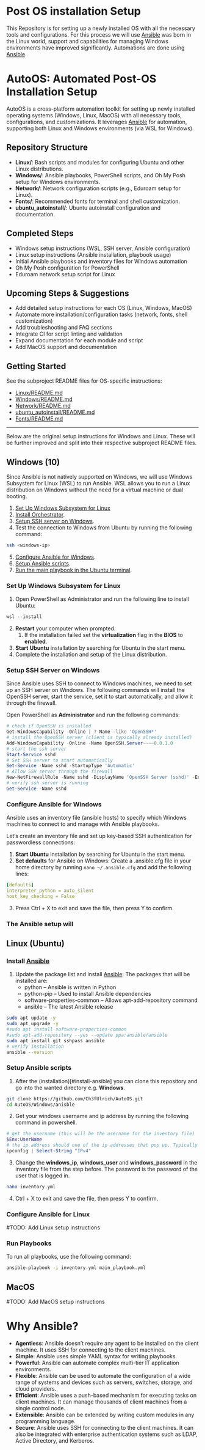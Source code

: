 # Post OS installation Setup
This Repository is for setting up a newly installed OS with all the necessary tools and configurations. For this process we will use [Ansible](https://docs.ansible.com/ansible/latest/getting_started/index.html) was born in the Linux world, support and capabilities for managing Windows environments have improved significantly.
Automations are done using [Ansible](https://docs.ansible.com/ansible/latest/getting_started/index.html).

# AutoOS: Automated Post-OS Installation Setup

AutoOS is a cross-platform automation toolkit for setting up newly installed operating systems (Windows, Linux, MacOS) with all necessary tools, configurations, and customizations. It leverages [Ansible](https://docs.ansible.com/ansible/latest/getting_started/index.html) for automation, supporting both Linux and Windows environments (via WSL for Windows).

## Repository Structure

- **Linux/**: Bash scripts and modules for configuring Ubuntu and other Linux distributions.
- **Windows/**: Ansible playbooks, PowerShell scripts, and Oh My Posh setup for Windows environments.
- **Network/**: Network configuration scripts (e.g., Eduroam setup for Linux).
- **Fonts/**: Recommended fonts for terminal and shell customization.
- **ubuntu_autoinstall/**: Ubuntu autoinstall configuration and documentation.

## Completed Steps

- Windows setup instructions (WSL, SSH server, Ansible configuration)
- Linux setup instructions (Ansible installation, playbook usage)
- Initial Ansible playbooks and inventory files for Windows automation
- Oh My Posh configuration for PowerShell
- Eduroam network setup script for Linux

## Upcoming Steps & Suggestions

- Add detailed setup instructions for each OS (Linux, Windows, MacOS)
- Automate more installation/configuration tasks (network, fonts, shell customization)
- Add troubleshooting and FAQ sections
- Integrate CI for script linting and validation
- Expand documentation for each module and script
- Add MacOS support and documentation

## Getting Started

See the subproject README files for OS-specific instructions:
- [Linux/README.md](Linux/README.md)
- [Windows/README.md](Windows/README.md)
- [Network/README.md](Network/README.md)
- [ubuntu_autoinstall/README.md](ubuntu_autoinstall/README.md)
- [Fonts/README.md](Fonts/README.md)

---
Below are the original setup instructions for Windows and Linux. These will be further improved and split into their respective subproject README files.

## Windows (10)
Since Ansible is not natively supported on Windows, we will use Windows Subsystem for Linux (WSL) to run Ansible. WSL allows you to run a Linux distribution on Windows without the need for a virtual machine or dual booting.

1. [Set Up Windows Subsystem for Linux](#set-up-windows-subsystem-for-linux)
2. [Install Orchestrator](#install-ansible).
3. [Setup SSH server on Windows](#setup-ssh-server-on-windows).
4. Test the connection to Windows from Ubuntu by running the following command:
```bash
ssh <windows-ip>
```
5. [Configure Ansible for Windows](#configure-ansible-for-windows).
6. [Setup Ansible scripts](#setup-ansible-scripts).
7. [Run the main playbook in the Ubuntu terminal](#run-playbooks).

### Set Up Windows Subsystem for Linux
1. Open PowerShell as Administrator and run the following line to install Ubuntu:
```powershell
wsl --install
```
2. **Restart** your computer when prompted.
   1. If the installation failed set the **virtualization** flag in the **BIOS** to **enabled**.
3. **Start** **Ubuntu** installation by searching for Ubuntu in the start menu.
4. Complete the installation and setup of the Linux distribution.

### Setup SSH Server on Windows
Since Ansible uses SSH to connect to Windows machines, we need to set up an SSH server on Windows. The following commands will install the OpenSSH server, start the service, set it to start automatically, and allow it through the firewall.

Open PowerShell as **Administrator** and run the following commands:

```powershell
# check if OpenSSH is installed
Get-WindowsCapability -Online | ? Name -like 'OpenSSH*'
# install the OpenSSH server (client is typically already installed)
Add-WindowsCapability -Online -Name OpenSSH.Server~~~~0.0.1.0
# start the ssh server
Start-Service sshd
# Set SSH server to start automatically
Set-Service -Name sshd -StartupType 'Automatic'
# Allow SSH server through the firewall
New-NetFirewallRule -Name sshd -DisplayName 'OpenSSH Server (sshd)' -Enabled True -Protocol TCP -Action Allow -LocalPort 22
# verify ssh server is running
Get-Service -Name sshd
```


### Configure Ansible for Windows
Ansible uses an inventory file (ansible hosts) to specify which Windows machines to connect to and manage with Ansible playbooks.

Let‘s create an inventory file and set up key-based SSH authentication for passwordless connections:
1. **Start Ubuntu** installation by searching for Ubuntu in the start menu.
2. **Set defaults** for Ansible on Windows: Create a .ansible.cfg file in your home directory by running `nano ~/.ansible.cfg` and add the following lines:
```yaml
[defaults]
interpreter_python = auto_silent
host_key_checking = False
```
3. Press Ctrl + X to exit and save the file, then press Y to confirm.

### The Ansible setup will 

## Linux (Ubuntu)
### Install [Ansible](https://docs.ansible.com/ansible/latest/getting_started/index.html)
1. Update the package list and install [Ansible](https://docs.ansible.com/ansible/latest/getting_started/index.html): The packages that will be installed are:
    - python – Ansible is written in Python
    - python-pip – Used to install Ansible dependencies
    - software-properties-common – Allows apt-add-repository command
    - ansible – The latest Ansible release
```bash
sudo apt update -y
sudo apt upgrade -y
#sudo apt install software-properties-common
#sudo apt-add-repository --yes --update ppa:ansible/ansible
sudo apt install git sshpass ansible
# verify installation
ansible --version
```

### Setup Ansible scripts
1. After the (installation)[#install-ansible] you can clone this repository and go into the wanted directory e.g. **Windows**. 
```bash
git clone https://github.com/Ch3fUlrich/AutoOS.git
cd AutoOS/Windows/anisble
```
2. Get your windows username and ip address by running the following command in powershell.
```powershell
# get the username (this will be the username for the inventory file)
$Env:UserName
# the ip address should one of the ip addresses that pop up. Typically the top one. 
ipconfig | Select-String "IPv4"
```
3. Change the **windows_ip**, **windows_user** and **windows_password** in the inventory file from the step before. The password is the password of the user that is logged in.
```bash
nano inventory.yml
```
4. Ctrl + X to exit and save the file, then press Y to confirm.

### Configure Ansible for Linux
#TODO: Add Linux setup instructions

### Run Playbooks
To run all playbooks, use the following command:
```bash
ansible-playbook -i inventory.yml main_playbook.yml
```

## MacOS
#TODO: Add MacOS setup instructions


# Why Ansible?
- **Agentless**: Ansible doesn’t require any agent to be installed on the client machine. It uses SSH for connecting to the client machines.
- **Simple**: Ansible uses simple YAML syntax for writing playbooks.
- **Powerful**: Ansible can automate complex multi-tier IT application environments.
- **Flexible**: Ansible can be used to automate the configuration of a wide range of systems and devices such as servers, switches, storage, and cloud providers.
- **Efficient**: Ansible uses a push-based mechanism for executing tasks on client machines. It can manage thousands of client machines from a single control node.
- **Extensible**: Ansible can be extended by writing custom modules in any programming language.
- **Secure**: Ansible uses SSH for connecting to the client machines. It can also be integrated with enterprise authentication systems such as LDAP, Active Directory, and Kerberos.